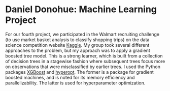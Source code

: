# Daniel Donohue: Machine Learning Project

For our fourth project, we participated in the Walmart recruiting challenge (to use market basket analysis to classify shopping trips) on the data science competition website [Kaggle](https://www.kaggle.com/).  My group took several different approaches to the problem, but my approach was to apply a gradient boosted tree model.  This is a strong learner, which is built from a collection of decision trees in a stagewise fashion where subsequent trees focus more on observations that were misclassified by earlier trees.  I used the Python packages [XGBoost](https://github.com/dmlc/xgboost) and [hyperopt](https://github.com/hyperopt/hyperopt).  The former is a package for gradient boosted machines, and is noted for its memory efficiency and parallelizability.  The latter is used for hyperparameter optimization.  